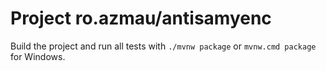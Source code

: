 # Project ro.azmau/antisamyenc

Build the project and run all tests with `./mvnw package` or `mvnw.cmd package` for Windows.
